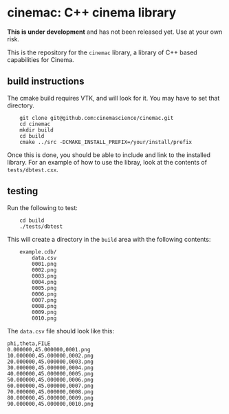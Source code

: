 # cinemac: C++ cinema library

**This is under development** and has not been released yet. Use at your own risk.

This is the repository for the `cinemac` library, a library of C++ based capabilities for Cinema.

## build instructions

The cmake build requires VTK, and will look for it. You may have to set that directory.

````
    git clone git@github.com:cinemascience/cinemac.git
    cd cinemac
    mkdir build
    cd build
    cmake ../src -DCMAKE_INSTALL_PREFIX=/your/install/prefix
````

Once this is done, you should be able to include and link to the installed library. For an example of how to use the libray, look at the contents of `tests/dbtest.cxx`.

## testing

Run the following to test:

````
    cd build
    ./tests/dbtest
````

This will create a directory in the `build` area with the following contents:

````
    example.cdb/
        data.csv
        0001.png
        0002.png
        0003.png
        0004.png
        0005.png
        0006.png
        0007.png
        0008.png
        0009.png
        0010.png
````

The `data.csv` file should look like this:

````
phi,theta,FILE
0.000000,45.000000,0001.png
10.000000,45.000000,0002.png
20.000000,45.000000,0003.png
30.000000,45.000000,0004.png
40.000000,45.000000,0005.png
50.000000,45.000000,0006.png
60.000000,45.000000,0007.png
70.000000,45.000000,0008.png
80.000000,45.000000,0009.png
90.000000,45.000000,0010.png
````
